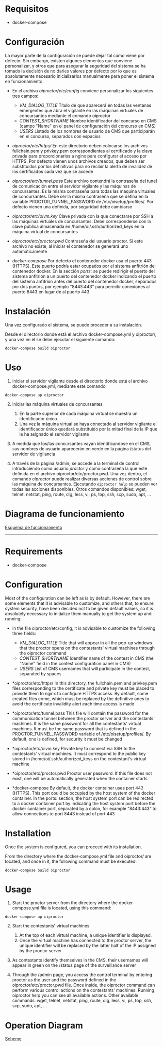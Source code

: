 # Requisitos

 - docker-compose

# Configuración

La mayor parte de la configuración se puede dejar tal como viene por defecto. Sin embargo, existen algunes elementos que conviene personalizar, y otros que para asegurar la seguridad del sistema se ha tomado la decisión de no darles valores por defecto por lo que es absolutamente necesario inicializarlos manualmente para poner el sistema en funcionamiento.

 - En el archivo *oiproctor/etc/config* conviene personalizar los siguientes tres campos:
   - *VM_DIALOG_TITLE* Título de que aparecerá en todas las ventanas emergentes que abra el vigilante en las máquinas virtuales de concursantes mediante el comando oiproctor
   - *CONTEST_SHORTNAME* Nombre identificador del concurso en CMS (campo "Name" en el panel de configuración del concurso en CMS)
   - *USERS* Listado de los nombres de usuario de CMS que participarán en el concurso, separados con espacios

 - *oiproctor/etc/https/* En este directorio deben colocarse los archivos fullchain.pem y privkey.pem correspondientes al certificado y la clave privada para proporcionarlos a nginx para configurar el acceso por HTTPS. Por defecto vienen unos archivos creados, que deben ser substituidos por los definitivos para no recibir la alerta de invalidez de los certificados cada vez que se accede

 - *oiproctor/etc/tunnel.pass* Este archivo contendrá la contraseña del tunel de comunicación entre el servidor vigilante y las máquinas de concursantes. Es la misma contraseña para todas las máquina virtuales de concursantes. Debe ser la misma contraseña que se defina en la variable PROCTOR_TUNNEL_PASSWORD de /etc/oisetup/profiles/. Por defecto vienen una definida, por seguridad debe cambiarse

 - *oiproctor/etc/oivm.key* Clave privada con la que conectarse por SSH a las máquinas virtuales de concursantes. Debe corresponderse con la clave pública almacenada en /home/oi/.ssh/authorized_keys en la máquina virtual de concursantes

 - *oiproctor/etc/proctor.pwd* Contraseña del usuario proctor. Si este archivo no existe, al iniciar el contenedor se generará uno automáticamente

 - *docker-compose* Por defecto el contenedor docker usa el puerto 443 (HTTPS). Este puerto podría estar ocupados por el sistema anfitrión del contenedor docker. En la sección *ports:* se puede redirigir el puerto del sistema anfitrión a un puerto del contenedor docker indicando el puerto del sistema anfitrión antes del puerto del contenedor docker, separados por dos puntos, por ejemplo "8443:443" para permitir conexiones al puerto 8443 en lugar de al puerto 443

# Instalación

Una vez configurado el sistema, se puede proceder a su instalación.

Desde el directorio donde está el archivo docker-compose.yml y oiproctor/, y una vez en él se debe ejecutar el siguiente comando:

`docker-compose build oiproctor`

# Uso

1. Iniciar el servidor vigilante desde el directorio donde está el archivo docker-compose.yml, mediante este comando:

`docker-compose up oiproctor`

2. Iniciar las máquina virtuales de concursantes

   1. En la parte superior de cada máquina virtual se muestra un identificador único.
   2. Una vez la máquina virtual se haya conectado al servidor vigilante el identificador único quedará substituido por la mitad final de la IP que le ha asignado el servidor vigilante

3. A medida que los/las concursantes vayan identificandose en el CMS, sus nombres de usuario aparecerán en verde en la página /status del servidor de vigilancia

4. A través de la página /admin, se accede a la terminal de control introduciendo como usuario *proctor* y como contraseña la que esté definida en el archivo oiproctor/etc/proctor.pwd. Una vez dentro, el comando *oiproctor* puede realizar diversas acciones de control sobre las máquina de concursantes. Ejecutando `oiproctor help` se pueden ver todas las acciones disponibles. Otros comandos disponibles: wget, telnet, netstat, ping, route, dig, less, vi, ps, top, ssh, scp, sudo, apt, ...

# Diagrama de funcionamiento

[Esquema de funcionamiento](https://docs.google.com/drawings/d/11dJ2KmpZ8IMGM4Ud3oZfOOmw3_iYrChvPEJQvGds194/preview)


-----


# Requirements

 - docker-compose

# Configuration

Most of the configuration can be left as is by default. However, there are some elements that it is advisable to customize, and others that, to ensure system security, have been decided not to be given default values, so it is absolutely necessary to initialize them manually to get the system up and running.


 - In the file oiproctor/etc/config, it is advisable to customize the following three fields:
   - *VM_DIALOG_TITLE* Title that will appear in all the pop-up windows that the proctor opens on the contestants' virtual machines through the oiproctor command
   - *CONTEST_SHORTNAME* Identifier name of the contest in CMS (the "Name" field in the contest configuration panel in CMS)
   - *USERS* List of CMS usernames that will participate in the contest, separated by spaces

 - *oiproctor/etc/https/ In this directory, the fullchain.pem and privkey.pem files corresponding to the certificate and private key must be placed to provide them to nginx to configure HTTPS access. By default, some created files come, which must be replaced by the definitive ones to avoid the certificate invalidity alert each time access is made

 - *oiproctor/etc/tunnel.pass This file will contain the password for the communication tunnel between the proctor server and the contestants' machines. It is the same password for all the contestants' virtual machines. It must be the same password that is defined in the PROCTOR_TUNNEL_PASSWORD variable of /etc/oisetup/profiles/. By default, one is defined, for security it must be changed

 - *oiproctor/etc/oivm.key Private key to connect via SSH to the contestants' virtual machines. It must correspond to the public key stored in /home/oi/.ssh/authorized_keys on the contestant's virtual machine

 - *oiproctor/etc/proctor.pwd Proctor user password. If this file does not exist, one will be automatically generated when the container starts

 - *docker-compose By default, the docker container uses port 443 (HTTPS). This port could be occupied by the host system of the docker container. In the ports: section, the host system port can be redirected to a docker container port by indicating the host system port before the docker container port, separated by a colon, for example "8443:443" to allow connections to port 8443 instead of port 443

# Installation

Once the system is configured, you can proceed with its installation.

From the directory where the docker-compose.yml file and oiproctor/ are located, and once in it, the following command must be executed:

`docker-compose build oiproctor`

# Usage

1. Start the proctor server from the directory where the docker-compose.yml file is located, using this command:

`docker-compose up oiproctor`

2. Start the contestants' virtual machines

   1. At the top of each virtual machine, a unique identifier is displayed.
   2. Once the virtual machine has connected to the proctor server, the unique identifier will be replaced by the latter half of the IP assigned by the proctor server

3. As contestants identify themselves in the CMS, their usernames will appear in green on the /status page of the surveillance server

4. Through the /admin page, you access the control terminal by entering proctor as the user and the password defined in the oiproctor/etc/proctor.pwd file. Once inside, the oiproctor command can perform various control actions on the contestants' machines. Running oiproctor help you can see all available actions. Other available commands: wget, telnet, netstat, ping, route, dig, less, vi, ps, top, ssh, scp, sudo, apt, …

# Operation Diagram

[Scheme](https://docs.google.com/drawings/d/11dJ2KmpZ8IMGM4Ud3oZfOOmw3_iYrChvPEJQvGds194/preview)
